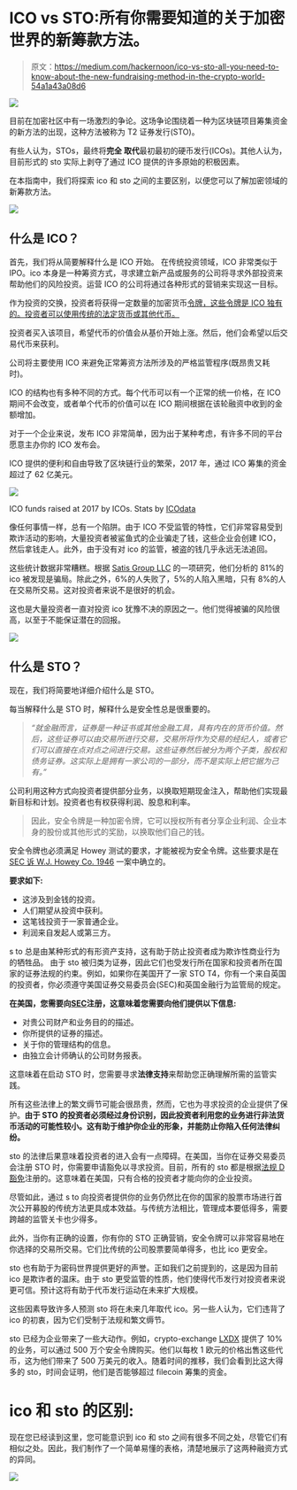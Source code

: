 # ICO vs STO:所有你需要知道的关于加密世界的新筹款方法。

> 原文：<https://medium.com/hackernoon/ico-vs-sto-all-you-need-to-know-about-the-new-fundraising-method-in-the-crypto-world-54a1a43a08d6>

![](img/c8f0afa14ecbe0616a036ca142cd257c.png)

目前在加密社区中有一场激烈的争论。这场争论围绕着一种为区块链项目筹集资金的新方法的出现，这种方法被称为 T2 证券发行(STO)。

有些人认为，STOs，最终将**完全** **取代**最初最初的硬币发行(ICOs)。其他人认为，目前形式的 sto 实际上剥夺了通过 ICO 提供的许多原始的积极因素。

在本指南中，我们将探索 ico 和 sto 之间的主要区别，以便您可以了解加密领域的新筹款方法。

![](img/617bda5165bb87365a804000ccc8e2fc.png)

## **什么是 ICO？**

首先，我们将从简要解释什么是 ICO 开始。
在传统投资领域，ICO 非常类似于 IPO。ico 本身是一种筹资方式，寻求建立新产品或服务的公司将寻求外部投资来帮助他们的风险投资。运营 ICO 的公司将通过各种形式的营销来实现这一目标。

作为投资的交换，投资者将获得一定数量的加密货币[令牌，这些令牌是 ICO 独有的。投资者可以使用传统的法定货币或其他代币。](https://hackernoon.com/tagged/cryptocurrency)

投资者买入该项目，希望代币的价值会从基价开始上涨。然后，他们会希望以后交易代币来获利。

公司将主要使用 ICO 来避免正常筹资方法所涉及的严格监管程序(既昂贵又耗时)。

ICO 的结构也有多种不同的方式。每个代币可以有一个正常的统一价格，在 ICO 期间不会改变，或者单个代币的价值可以在 ICO 期间根据在该轮融资中收到的金额增加。

对于一个企业来说，发布 ICO 非常简单，因为出于某种考虑，有许多不同的平台愿意主办你的 ICO 发布会。

ICO 提供的便利和自由导致了区块链行业的繁荣，2017 年，通过 ICO 筹集的资金超过了 62 亿美元。

![](img/65ba844ad58d002632007a3270c08c56.png)

ICO funds raised at 2017 by ICOs. Stats by [ICOdata](https://www.icodata.io/stats/2017)

像任何事情一样，总有一个陷阱。由于 ICO 不受监管的特性，它们非常容易受到欺诈活动的影响，大量投资者被鲨鱼式的企业骗走了钱，这些企业会创建 ICO，然后拿钱走人。此外，由于没有对 ico 的监管，被盗的钱几乎永远无法追回。

这些统计数据非常糟糕。根据 [Satis Group LLC](https://satisgroup.io/) 的一项研究，他们分析的 81%的 ico 被发现是骗局。除此之外，6%的人失败了，5%的人陷入黑暗，只有 8%的人在交易所交易。这对投资者来说不是很好的机会。

这也是大量投资者一直对投资 ico 犹豫不决的原因之一。他们觉得被骗的风险很高，以至于不能保证潜在的回报。

![](img/f7cd6431801e8e17e86602d372d38769.png)

## **什么是 STO？**

现在，我们将简要地详细介绍什么是 STO。

每当解释什么是 STO 时，解释什么是安全性总是很重要的。

> *“就金融而言，证券是一种证书或其他金融工具，具有内在的货币价值。然后，这些证券可以由交易所进行交易，交易所将作为交易的经纪人，或者它们可以直接在点对点之间进行交易。这些证券然后被分为两个子类，股权和债务证券。这实际上是拥有一家公司的一部分，而不是实际上把它据为己有。”*

公司利用这种方式向投资者提供部分业务，以换取短期现金注入，帮助他们实现最新目标和计划。投资者也有权获得利润、股息和利率。

> 因此，安全令牌是一种加密令牌，它可以授权所有者分享企业利润、企业本身的股份或其他形式的奖励，以换取他们自己的钱。

安全令牌也必须满足 Howey 测试的要求，才能被视为安全令牌。这些要求是在 [SEC 诉 W.J. Howey Co. 1946](https://www.casebriefs.com/blog/law/securities-regulation/securities-regulation-keyed-to-coffee/definitions-of-security-and-exempted-securities/securities-and-exchange-commission-v-w-j-howey-co/) 一案中确立的。

**要求如下:**

*   这涉及到金钱的投资。
*   人们期望从投资中获利。
*   这笔钱投资于一家普通企业。
*   利润来自发起人或第三方。

s to 总是由某种形式的有形资产支持，这有助于防止投资者成为欺诈性商业行为的牺牲品。
由于 sto 被归类为证券，因此它们也受发行所在国家和投资者所在国家的证券法规的约束。例如，如果你在美国开了一家 STO T4，你有一个来自英国的投资者，你必须遵守美国证券交易委员会(SEC)和英国金融行为监管局的规定。

**在美国，您需要向**[**SEC**](https://www.sec.gov/)**注册，这意味着您需要向他们提供以下信息:**

*   对贵公司财产和业务目的的描述。
*   你所提供的证券的描述。
*   关于你的管理结构的信息。
*   由独立会计师确认的公司财务报表。

这意味着在启动 STO 时，您需要寻求**法律支持**来帮助您正确理解所需的监管实践。

所有这些法律上的繁文缛节可能会很昂贵，然而，它也为寻求投资的企业提供了保护。**由于 STO 的投资者必须经过身份识别，因此投资者利用您的业务进行非法货币活动的可能性较小。这有助于维护你企业的形象，并能防止你陷入任何法律纠纷。**

sto 的法律后果意味着投资者的进入会有一点障碍。在美国，当你在证券交易委员会注册 STO 时，你需要申请豁免以寻求投资。目前，所有的 sto 都是根据[法规 D 豁免](https://www.investopedia.com/terms/r/regulationd.asp)注册的。这意味着在美国，只有合格的投资者才能向你的企业投资。

尽管如此，通过 s to 向投资者提供你的业务仍然比在你的国家的股票市场进行首次公开募股的传统方法更具成本效益。与传统方法相比，管理成本要低得多，需要跨越的监管关卡也少得多。

此外，当你有正确的设置，你有你的 STO 正确营销，安全令牌可以非常容易地在你选择的交易所交易。它们比传统的公司股票要简单得多，也比 ico 更安全。

sto 也有助于为密码世界提供更好的声誉。正如我们之前提到的，这是因为目前 ico 是欺诈者的温床。由于 sto 更受监管的性质，他们使得代币发行对投资者来说更可信。预计这将有助于代币发行运动在未来扩大规模。

这些因素导致许多人预测 sto 将在未来几年取代 ico。另一些人认为，它们违背了 ico 的初衷，因为它们受制于法规和繁文缛节。

sto 已经为企业带来了一些大动作。例如，crypto-exchange [LXDX](https://www.lxdx.co/) 提供了 10%的业务，可以通过 500 万个安全令牌购买。他们以每枚 1 欧元的价格出售这些代币，这为他们带来了 500 万美元的收入。随着时间的推移，我们会看到比这大得多的 sto，时间会证明，他们是否能够超过 filecoin 筹集的资金。

# **ico 和 sto 的区别:**

现在您已经读到这里，您可能意识到 ico 和 sto 之间有很多不同之处，尽管它们有相似之处。因此，我们制作了一个简单易懂的表格，清楚地展示了这两种融资方式的异同。

![](img/424b98626fcf20d1fa52a805366c466a.png)